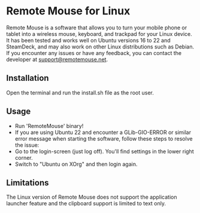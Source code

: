 # Remote Mouse for Linux
Remote Mouse is a software that allows you to turn your mobile phone or tablet into a wireless mouse, keyboard, and trackpad for your Linux device. 
It has been tested and works well on Ubuntu versions 16 to 22 and SteamDeck, and may also work on other Linux distributions such as Debian. 
If you encounter any issues or have any feedback, you can contact the developer at support@remotemouse.net.

## Installation
Open the terminal and run the install.sh file as the root user.

## Usage
* Run 'RemoteMouse' binary!
* If you are using Ubuntu 22 and encounter a GLib-GIO-ERROR or similar error message when starting the software, follow these steps to resolve the issue:
* Go to the login-screen (just log off). You'll find settings in the lower right corner.
* Switch to "Ubuntu on XOrg" and then login again.

## Limitations
The Linux version of Remote Mouse does not support the application launcher feature and the clipboard support is limited to text only. 




